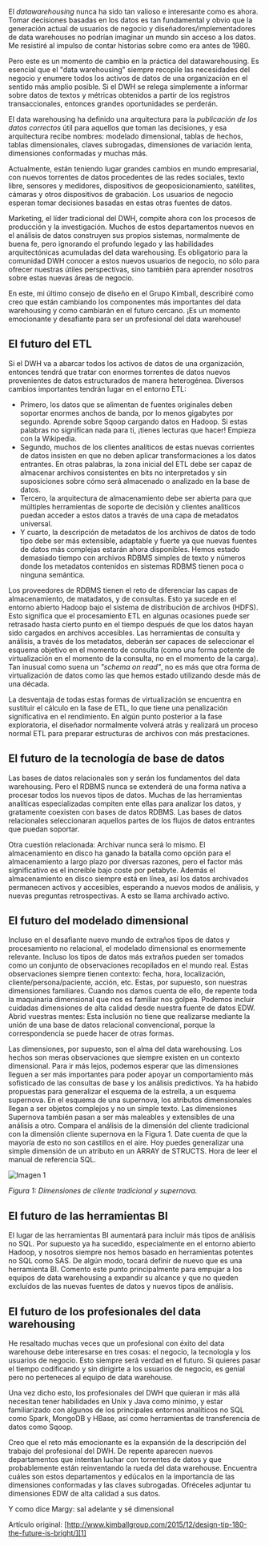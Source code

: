 ﻿---
UniqueId: YKYLpyPYxU
Title: "Consejo de diseño #180: El futuro es brillante"
Url: 2015/el-futuro-es-brillante.html
Section: "Planificación y gestión de proyectos"
Date: 2015-12-01T22:52:19.9456592+01:00
Description: "En mi último consejo de diseño en el Grupo Kimball describiré como creo que están cambiando los componentes más importantes del almacenamiento de datos y como cambiarán en el futuro cercano. ¡Es un momento emocionante y desafiante para ser un profesional del data warehouse!"
Author: Ralph Kimball

---
El *datawarehousing* nunca ha sido tan valioso e interesante como es ahora. Tomar decisiones basadas en los datos es tan fundamental y obvio que la generación actual de usuarios de negocio y diseñadores/implementadores de data warehouses no podrían imaginar un mundo sin acceso a los datos. Me resistiré al impulso de contar historias sobre como era antes de 1980.

Pero este es un momento de cambio en la práctica del datawarehousing. Es esencial que el "data warehousing" siempre recopile las necesidades del negocio y enumere todos los activos de datos de una organización en el sentido más amplio posible. Si el DWH se relega simplemente a informar sobre datos de  textos y métricas obtenidos a partir de los registros transaccionales, entonces grandes oportunidades se perderán.

El data warehousing ha definido una arquitectura para la *publicación de los datos correctos* útil para aquellos que toman las decisiones, y esa arquitectura recibe nombres: modelado dimensional, tablas de hechos, tablas dimensionales, claves subrogadas, dimensiones de variación lenta, dimensiones conformadas y muchas más.

Actualmente, están teniendo lugar grandes cambios en mundo empresarial, con nuevos torrentes de datos procedentes de las redes sociales, texto libre, sensores y medidores, dispositivos de geoposicionamiento, satélites, cámaras y otros dispositivos de grabación. Los usuarios de negocio esperan tomar decisiones basadas en estas otras fuentes de datos.

Marketing, el líder tradicional del DWH, compite ahora con los procesos de producción y la investigación. Muchos de estos departamentos nuevos en el análisis de datos construyen sus propios sistemas, normalmente de buena fe, pero ignorando el profundo legado y las habilidades arquitectónicas acumuladas del data warehousing. Es obligatorio para la comunidad DWH conocer a estos nuevos usuarios de negocio, no sólo para ofrecer nuestras útiles perspectivas, sino también para aprender nosotros sobre estas nuevas áreas de negocio.

En este, mi último consejo de diseño en el Grupo Kimball, describiré como creo que están cambiando los componentes más importantes del data warehousing y como cambiarán en el futuro cercano. ¡Es un momento emocionante y desafiante para ser un profesional del data warehouse!

## El futuro del  ETL

Si el DWH va a abarcar todos los activos de datos de una organización, entonces tendrá que tratar con enormes torrentes de datos nuevos provenientes de datos estructurados de manera heterogénea. Diversos cambios importantes tendrán lugar en el entorno ETL:

- Primero, los datos que se alimentan de fuentes originales deben soportar enormes anchos de banda, por lo menos gigabytes por segundo. Aprende sobre Sqoop cargando datos en Hadoop. Si estas palabras no significan nada para ti, ¡tienes lecturas que hacer! Empieza con la Wikipedia.
- Segundo, muchos de los clientes analíticos de estas nuevas corrientes de datos insisten en que no deben aplicar transformaciones  a los datos entrantes. En otras palabras, la zona inicial  del ETL debe ser capaz de almacenar archivos consistentes en bits no interpretados y sin suposiciones sobre cómo será almacenado o analizado en la base de datos.
- Tercero, la arquitectura de almacenamiento debe ser abierta para que múltiples herramientas de soporte de decisión y clientes analíticos puedan acceder a estos datos a través de una capa de metadatos universal.
- Y cuarto, la descripción de metadatos de los archivos de datos de todo tipo debe ser más extensible, adaptable y fuerte ya que nuevas fuentes de datos más complejas estarán ahora disponibles. Hemos estado demasiado tiempo con archivos RDBMS simples de texto y números donde los metadatos contenidos en sistemas RDBMS tienen poca o ninguna semántica.

Los proveedores de RDBMS tienen el reto de diferenciar las capas de almacenamiento, de matadatos, y de consultas. Esto ya sucede en el entorno abierto Hadoop bajo el sistema de distribución de archivos (HDFS). Esto significa que el procesamiento ETL en algunas ocasiones puede ser retrasado hasta cierto punto en el tiempo después de que los datos hayan sido cargados en archivos accesibles. Las herramientas de consulta y análisis, a través de los metadatos, deberán ser capaces de seleccionar el esquema objetivo en el momento de consulta (como una forma potente de virtualización en el momento de la consulta, no en el momento de la carga). Tan inusual como suena un *"schema on read"*, no es más que otra forma de virtualización de datos como las que hemos estado utilizando desde más de una década.

La desventaja de todas estas formas de virtualización se encuentra en sustituir el cálculo en la fase de ETL, lo que tiene una penalización significativa en el rendimiento. En algún punto posterior a la fase exploratoria, el diseñador normalmente volverá atrás y realizará un proceso normal ETL para preparar estructuras de archivos con más prestaciones.

## El futuro de la tecnología de base de datos

Las bases de datos relacionales son y serán los fundamentos del data warehousing. Pero el RDBMS nunca se extenderá de una forma nativa a procesar todos los nuevos tipos de datos. Muchas de las herramientas analíticas especializadas compiten ente ellas para analizar los datos, y gratamente coexisten con bases de datos RDBMS. Las bases de datos relacionales seleccionaran aquellos partes de los flujos de datos entrantes que puedan soportar.

Otra cuestión relacionada: Archivar nunca será lo mismo. El almacenamiento en disco ha ganado la batalla como opción para el almacenamiento a largo plazo por diversas razones, pero el factor más significativo es el increíble bajo coste por petabyte. Además el almacenamiento en disco siempre está en línea, así los datos archivados permanecen activos y accesibles, esperando a nuevos modos de análisis, y nuevas preguntas retrospectivas. A esto se llama archivado activo.

## El futuro del modelado dimensional

Incluso en el desafiante nuevo mundo de extraños tipos de datos y procesamiento no relacional, el modelado dimensional es enormemente relevante. Incluso los tipos de datos más extraños pueden ser tomados como un conjunto de observaciones recopilados en el mundo real. Estas observaciones siempre tienen contexto: fecha, hora, localización, cliente/persona/paciente, acción, etc. Estas, por supuesto, son nuestras dimensiones familiares. Cuando nos damos cuenta de ello, de repente toda la maquinaria dimensional que nos es familiar nos golpea. Podemos incluir cuidadas dimensiones de alta calidad desde nuestra fuente de datos EDW. Abrid vuestras mentes: Esta inclusión no tiene que realizarse mediante la unión de una base de datos relacional convencional, porque la correspondencia se puede hacer de otras formas.

Las dimensiones, por supuesto, son el alma del data warehousing. Los hechos son meras observaciones que siempre existen en un contexto dimensional. Para ir más lejos, podemos esperar que las dimensiones lleguen a ser más importantes para poder apoyar un comportamiento más sofisticado de las consultas de base y los análisis predictivos. Ya ha habido propuestas para generalizar el esquema de la estrella, a un esquema supernova. En el esquema de una supernova, los atributos dimensionales llegan a ser objetos complejos y no un simple texto. Las dimensiones Supernova también pasan a ser más maleables y extensibles de una análisis a otro. Compara el análisis de la dimensión del cliente tradicional con la dimensión cliente supernova en la Figura 1. Date cuenta de que la mayoría de esto no son castillos en el aire.  Hoy puedes generalizar una simple dimensión de un atributo en un ARRAY de STRUCTS. Hora de leer el manual de referencia SQL.

![Imagen 1](https://datawarehouse.es/images/dt-180-figure.png)

*Figura 1: Dimensiones de cliente tradicional y supernova.*

## El futuro de las herramientas BI

El lugar de las herramientas BI aumentará para incluir más tipos de análisis no SQL. Por supuesto ya ha sucedido, especialmente en el entorno abierto Hadoop, y nosotros siempre nos hemos basado en herramientas potentes no SQL como SAS. De algún modo, tocará definir de nuevo que es una herramienta BI. Comento este punto principalmente para empujar a los equipos de data warehousing a expandir su alcance y que no queden excluídos de las nuevas fuentes de datos y nuevos tipos de análisis.

## El futuro de los profesionales del data warehousing

He resaltado muchas veces que un profesional con éxito del data warehouse debe interesarse en tres cosas: el negocio, la tecnología y los usuarios de negocio. Esto siempre será verdad en el futuro. Si quieres pasar el tiempo codificando y sin dirigirte a los usuarios de negocio, es genial pero no perteneces al equipo de data warehouse.

Una vez dicho esto, los profesionales del DWH que quieran ir más allá necesitan tener habilidades en Unix y Java como mínimo, y estar familiarizado con algunos de los principales entornos analíticos no SQL como Spark, MongoDB y HBase, así como herramientas de transferencia de datos como Sqoop.

Creo que el reto más emocionante es la expansión de la descripción del trabajo del profesional del DWH. De repente aparecen nuevos departamentos que intentan luchar con torrentes de datos y que probablemente están reinventando la rueda del data warehouse. Encuentra cuáles son estos departamentos y edúcalos en la importancia de las dimensiones conformadas y las claves subrogadas. Ofréceles adjuntar tu dimensiones EDW de alta calidad a sus datos.

Y como dice Margy: sal adelante y sé dimensional

Artículo original: [http://www.kimballgroup.com/2015/12/design-tip-180-the-future-is-bright/][1]





[1]: http://www.kimballgroup.com/2015/12/design-tip-180-the-future-is-bright/